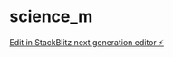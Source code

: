 # science_m

[Edit in StackBlitz next generation editor ⚡️](https://stackblitz.com/~/github.com/Emanuel-js/science_m)